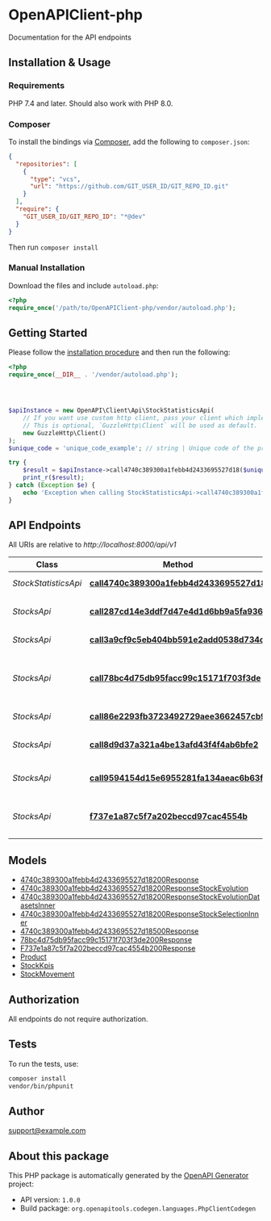 # OpenAPIClient-php

Documentation for the API endpoints


## Installation & Usage

### Requirements

PHP 7.4 and later.
Should also work with PHP 8.0.

### Composer

To install the bindings via [Composer](https://getcomposer.org/), add the following to `composer.json`:

```json
{
  "repositories": [
    {
      "type": "vcs",
      "url": "https://github.com/GIT_USER_ID/GIT_REPO_ID.git"
    }
  ],
  "require": {
    "GIT_USER_ID/GIT_REPO_ID": "*@dev"
  }
}
```

Then run `composer install`

### Manual Installation

Download the files and include `autoload.php`:

```php
<?php
require_once('/path/to/OpenAPIClient-php/vendor/autoload.php');
```

## Getting Started

Please follow the [installation procedure](#installation--usage) and then run the following:

```php
<?php
require_once(__DIR__ . '/vendor/autoload.php');




$apiInstance = new OpenAPI\Client\Api\StockStatisticsApi(
    // If you want use custom http client, pass your client which implements `GuzzleHttp\ClientInterface`.
    // This is optional, `GuzzleHttp\Client` will be used as default.
    new GuzzleHttp\Client()
);
$unique_code = 'unique_code_example'; // string | Unique code of the product

try {
    $result = $apiInstance->call4740c389300a1febb4d2433695527d18($unique_code);
    print_r($result);
} catch (Exception $e) {
    echo 'Exception when calling StockStatisticsApi->call4740c389300a1febb4d2433695527d18: ', $e->getMessage(), PHP_EOL;
}

```

## API Endpoints

All URIs are relative to *http://localhost:8000/api/v1*

Class | Method | HTTP request | Description
------------ | ------------- | ------------- | -------------
*StockStatisticsApi* | [**call4740c389300a1febb4d2433695527d18**](docs/Api/StockStatisticsApi.md#call4740c389300a1febb4d2433695527d18) | **GET** /api/v1/stock-statistics | Get stock statistics
*StocksApi* | [**call287cd14e3ddf7d47e4d1d6bb9a5fa936**](docs/Api/StocksApi.md#call287cd14e3ddf7d47e4d1d6bb9a5fa936) | **GET** /api/v1/stocks/{id} | Get a specific stock
*StocksApi* | [**call3a9cf9c5eb404bb591e2add0538d734c**](docs/Api/StocksApi.md#call3a9cf9c5eb404bb591e2add0538d734c) | **GET** /stocks | List all stocks
*StocksApi* | [**call78bc4d75db95facc99c15171f703f3de**](docs/Api/StocksApi.md#call78bc4d75db95facc99c15171f703f3de) | **GET** /api/v1/stocks/{productCode}/movements | Get stock movements for a specific product
*StocksApi* | [**call86e2293fb3723492729aee3662457cb9**](docs/Api/StocksApi.md#call86e2293fb3723492729aee3662457cb9) | **POST** /stocks | Create a new stock
*StocksApi* | [**call8d9d37a321a4be13afd43f4f4ab6bfe2**](docs/Api/StocksApi.md#call8d9d37a321a4be13afd43f4f4ab6bfe2) | **DELETE** /api/v1/stocks/{id} | Delete a specific stock
*StocksApi* | [**call9594154d15e6955281fa134aeac6b63f**](docs/Api/StocksApi.md#call9594154d15e6955281fa134aeac6b63f) | **PUT** /api/v1/stocks/{id} | Update a specific stock
*StocksApi* | [**f737e1a87c5f7a202beccd97cac4554b**](docs/Api/StocksApi.md#f737e1a87c5f7a202beccd97cac4554b) | **GET** /api/v1/stocks/{productCode}/days-in-stock | Get days in stock for a specific product

## Models

- [4740c389300a1febb4d2433695527d18200Response](docs/Model/4740c389300a1febb4d2433695527d18200Response.md)
- [4740c389300a1febb4d2433695527d18200ResponseStockEvolution](docs/Model/4740c389300a1febb4d2433695527d18200ResponseStockEvolution.md)
- [4740c389300a1febb4d2433695527d18200ResponseStockEvolutionDatasetsInner](docs/Model/4740c389300a1febb4d2433695527d18200ResponseStockEvolutionDatasetsInner.md)
- [4740c389300a1febb4d2433695527d18200ResponseStockSelectionInner](docs/Model/4740c389300a1febb4d2433695527d18200ResponseStockSelectionInner.md)
- [4740c389300a1febb4d2433695527d18500Response](docs/Model/4740c389300a1febb4d2433695527d18500Response.md)
- [78bc4d75db95facc99c15171f703f3de200Response](docs/Model/78bc4d75db95facc99c15171f703f3de200Response.md)
- [F737e1a87c5f7a202beccd97cac4554b200Response](docs/Model/F737e1a87c5f7a202beccd97cac4554b200Response.md)
- [Product](docs/Model/Product.md)
- [StockKpis](docs/Model/StockKpis.md)
- [StockMovement](docs/Model/StockMovement.md)

## Authorization
All endpoints do not require authorization.
## Tests

To run the tests, use:

```bash
composer install
vendor/bin/phpunit
```

## Author

support@example.com

## About this package

This PHP package is automatically generated by the [OpenAPI Generator](https://openapi-generator.tech) project:

- API version: `1.0.0`
- Build package: `org.openapitools.codegen.languages.PhpClientCodegen`

